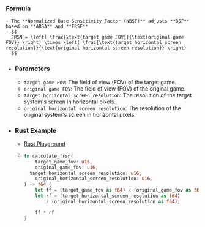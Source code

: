### Formula
	- The **Normalized Base Sensitivity Factor (NBSF)** adjusts **BSF** based on **ARSA** and **FRSF**
	- $$
	  FRSN = \left( \frac{\text{target game FOV}}{\text{original game FOV}} \right) \times \left( \frac{\text{target horizontal screen resolution}}{\text{original horizontal screen resolution}} \right)
	  $$
- ### Parameters
	- `target game FOV`: The field of view (FOV) of the target game.
	- `original game FOV`: The field of view (FOV) of the original game.
	- `target horizontal screen resolution`: The resolution of the target system's screen in horizontal pixels.
	- `original horizontal screen resolution`: The resolution of the original system's screen in horizontal pixels.
- ### Rust Example
	- [Rust Playground](1.2857142857142858)
	- ```rust
	  fn calculate_frsn(
	      target_game_fov: u16,
	      original_game_fov: u16,
	  	target_horizontal_screen_resolution: u16,
	      original_horizontal_screen_resolution: u16,
	  ) -> f64 {
	      let ff = (target_game_fov as f64) / (original_game_fov as f64);
	      let rf = (target_horizontal_screen_resolution as f64)
	          / (original_horizontal_screen_resolution as f64);
	  
	      ff * rf
	  }
	  ```